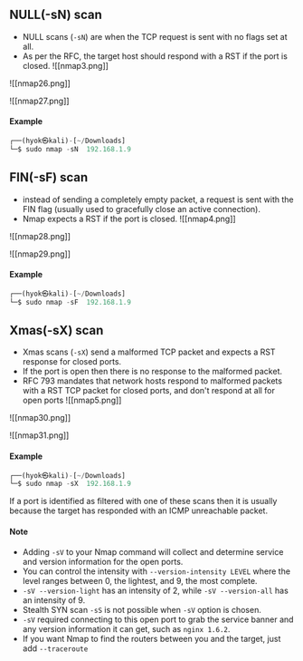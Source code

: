 ## NULL(-sN) scan 
- NULL scans (`-sN`) are when the TCP request is sent with no flags set at all.
- As per the RFC, the target host should respond with a RST if the port is closed.
![[nmap3.png]]

![[nmap26.png]]

![[nmap27.png]]

#### Example
```python
┌──(hyok㉿kali)-[~/Downloads]
└─$ sudo nmap -sN  192.168.1.9
```

## FIN(-sF) scan
- instead of sending a completely empty packet, a request is sent with the FIN flag (usually used to gracefully close an active connection).
- Nmap expects a RST if the port is closed.
![[nmap4.png]]

![[nmap28.png]]

![[nmap29.png]]

#### Example
```python
┌──(hyok㉿kali)-[~/Downloads]
└─$ sudo nmap -sF  192.168.1.9 
```

## Xmas(-sX) scan 
- Xmas scans (`-sX`) send a malformed TCP packet and expects a RST response for closed ports.
- If the port is open then there is no response to the malformed packet.
- RFC 793 mandates that network hosts respond to malformed packets with a RST TCP packet for closed ports, and don't respond at all for open ports
![[nmap5.png]]

![[nmap30.png]]

![[nmap31.png]]

#### Example
```python
┌──(hyok㉿kali)-[~/Downloads]
└─$ sudo nmap -sX  192.168.1.9
```

If a port is identified as filtered with one of these scans then it is usually because the target has responded with an ICMP unreachable packet.

#### Note
   - Adding `-sV` to your Nmap command will collect and determine service and version information for the open ports.
   - You can control the intensity with `--version-intensity LEVEL` where the level ranges between 0, the lightest, and 9, the most complete.
   - `-sV --version-light` has an intensity of 2, while `-sV --version-all` has an intensity of 9.
   - Stealth SYN scan `-sS` is not possible when `-sV` option is chosen.
   - `-sV` required connecting to this open port to grab the service banner and any version information it can get, such as `nginx 1.6.2`.
   - If you want Nmap to find the routers between you and the target, just add `--traceroute`
